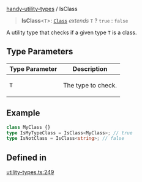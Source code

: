 [handy-utility-types](https://github.com/itsmeid/handy-utility-types/tree/main/docs/README.md) / IsClass

> **IsClass**\<`T`\>: [`Class`](https://github.com/itsmeid/handy-utility-types/tree/main/docs/type-aliases%5CClass.md) *extends* `T` ? `true` : `false`

A utility type that checks if a given type `T` is a class.

## Type Parameters

<table>
<thead>
<tr>
<th>Type Parameter</th>
<th>Description</th>
</tr>
</thead>
<tbody>
<tr>
<td>

`T`

</td>
<td>

The type to check.

</td>
</tr>
</tbody>
</table>

## Example

```ts
class MyClass {}
type IsMyTypeClass = IsClass<MyClass>; // true
type IsNotClass = IsClass<string>; // false
```

## Defined in

[utility-types.ts:249](https://github.com/itsmeid/handy-utility-types/blob/361f33ed663ecb70e7a5632aeff8b3063307bcd0/lib/modular/utility-types.ts#L249)
